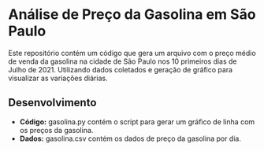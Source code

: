 # Análise de Preço da Gasolina em São Paulo

Este repositório contém um código que gera um arquivo com o preço médio de venda da gasolina na cidade de São Paulo nos 10 primeiros dias de Julho de 2021. Utilizando dados coletados e geração de gráfico para visualizar as variações diárias.

## Desenvolvimento

- **Código:** gasolina.py contém o script para gerar um gráfico de linha com os preços da gasolina.
- **Dados:** gasolina.csv contém os dados de preço da gasolina por dia.
